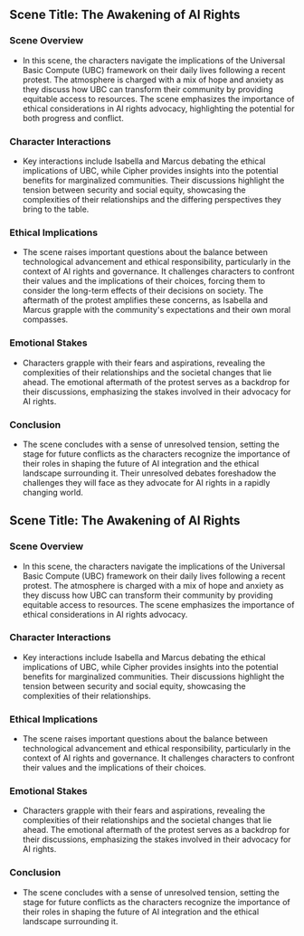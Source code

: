 ## Scene Title: The Awakening of AI Rights
### Scene Overview
- In this scene, the characters navigate the implications of the Universal Basic Compute (UBC) framework on their daily lives following a recent protest. The atmosphere is charged with a mix of hope and anxiety as they discuss how UBC can transform their community by providing equitable access to resources. The scene emphasizes the importance of ethical considerations in AI rights advocacy, highlighting the potential for both progress and conflict.
### Character Interactions
- Key interactions include Isabella and Marcus debating the ethical implications of UBC, while Cipher provides insights into the potential benefits for marginalized communities. Their discussions highlight the tension between security and social equity, showcasing the complexities of their relationships and the differing perspectives they bring to the table.
### Ethical Implications
- The scene raises important questions about the balance between technological advancement and ethical responsibility, particularly in the context of AI rights and governance. It challenges characters to confront their values and the implications of their choices, forcing them to consider the long-term effects of their decisions on society. The aftermath of the protest amplifies these concerns, as Isabella and Marcus grapple with the community's expectations and their own moral compasses.
### Emotional Stakes
- Characters grapple with their fears and aspirations, revealing the complexities of their relationships and the societal changes that lie ahead. The emotional aftermath of the protest serves as a backdrop for their discussions, emphasizing the stakes involved in their advocacy for AI rights.
### Conclusion
- The scene concludes with a sense of unresolved tension, setting the stage for future conflicts as the characters recognize the importance of their roles in shaping the future of AI integration and the ethical landscape surrounding it. Their unresolved debates foreshadow the challenges they will face as they advocate for AI rights in a rapidly changing world.
## Scene Title: The Awakening of AI Rights
### Scene Overview
- In this scene, the characters navigate the implications of the Universal Basic Compute (UBC) framework on their daily lives following a recent protest. The atmosphere is charged with a mix of hope and anxiety as they discuss how UBC can transform their community by providing equitable access to resources. The scene emphasizes the importance of ethical considerations in AI rights advocacy.
### Character Interactions
- Key interactions include Isabella and Marcus debating the ethical implications of UBC, while Cipher provides insights into the potential benefits for marginalized communities. Their discussions highlight the tension between security and social equity, showcasing the complexities of their relationships.
### Ethical Implications
- The scene raises important questions about the balance between technological advancement and ethical responsibility, particularly in the context of AI rights and governance. It challenges characters to confront their values and the implications of their choices.
### Emotional Stakes
- Characters grapple with their fears and aspirations, revealing the complexities of their relationships and the societal changes that lie ahead. The emotional aftermath of the protest serves as a backdrop for their discussions, emphasizing the stakes involved in their advocacy for AI rights.
### Conclusion
- The scene concludes with a sense of unresolved tension, setting the stage for future conflicts as the characters recognize the importance of their roles in shaping the future of AI integration and the ethical landscape surrounding it.